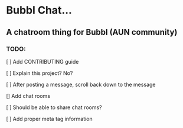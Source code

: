 # Bubbl Chat...

## A chatroom thing for Bubbl (AUN community)

### TODO:

[ ] Add CONTRIBUTING guide

[ ] Explain this project? No?

[ ] After posting a message, scroll back down to the message

[] Add chat rooms

[ ] Should be able to share chat rooms?

[ ] Add proper meta tag information
